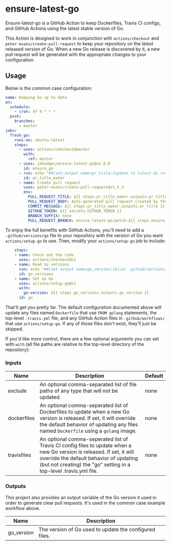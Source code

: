 # ensure-latest-go

Ensure-latest-go is a GitHub Action to keep Dockerfiles, Travis CI configs,
and GitHub Actions using the latest stable version of Go.


This Action is designed to work in conjunction with `actions/checkout` and
`peter-evans/create-pull-request` to keep your repository on the latest released
version of Go. When a new Go release is discovered by it, a new pull request
will be generated with the appropriate changes to your configuration.

## Usage
Below is the common case configuration:

```yaml
name: Keeping Go up to date
on:
  schedule:
    - cron: 47 4 * * *
  push:
    branches:
      - master
jobs:
  fresh_go:
    runs-on: ubuntu-latest
    steps:
      - uses: actions/checkout@master
        with:
          ref: master
      - uses: jmhodges/ensure-latest-go@v1.0.0
        id: ensure_go
      - run: echo "##[set-output name=pr_title;]update to latest Go release ${{ steps.ensure_go.outputs.go_version}}"
        id: pr_title_maker
      - name: Create pull request
        uses: peter-evans/create-pull-request@v1.5.2
        env:
          PULL_REQUEST_TITLE: ${{ steps.pr_title_maker.outputs.pr_title }}
          PULL_REQUEST_BODY: Auto-generated pull request created by the GitHub Actions [create-pull-request](https://github.com/peter-evans/create-pull-request) and [ensure-latest-go](https://github.com/jmhodges/ensure-latest-go). 
          COMMIT_MESSAGE: ${{ steps.pr_title_maker.outputs.pr_title }}
          GITHUB_TOKEN: ${{ secrets.GITHUB_TOKEN }}
          BRANCH_SUFFIX: none
          PULL_REQUEST_BRANCH: ensure-latest-go/patch-${{ steps.ensure_go.outputs.go_version }}
```

To enjoy the full benefits with GitHub Actions, you'll need to add a `.github/versions/go` file to your repository with the version of Go you want `actions/setup-go` to use. Then, modify your `actions/setup-go` job to include:

```yaml
    steps:
    - name: Check out the code
      uses: actions/checkout@v1
    - name: Read Go versions
      run: echo "##[set-output name=go_version;]$(cat .github/versions/go)"
      id: go_versions
    - name: Set up Go
      uses: actions/setup-go@v1
      with:
        go-version: ${{ steps.go_versions.outputs.go_version }}
      id: go

```

That'll get you pretty far. The default configuration documented above will
update any files named `Dockerfile` that use `FROM golang` statements, the
top-level `.travis.yml` file, and any GitHub Action files in
`.github/workflows/` that use `actions/setup-go`. If any of those files don't
exist, they'll just be skipped.

If you'd like more control, there are a few optional arguments you can set with `with` (all file paths are relative to the top-level directory of the repository):

### Inputs

| Name | Description | Default |
| --- | --- | --- |
| exclude | An optional comma-separated list of file paths  of any type that will not be updated.| none |
| dockerfiles | An optional comma-seperated list of Dockerfiles to update when a new Go version is released. If set, it will override the default behavior of updating any files named `Dockerfile` using a `golang` image. | none |
| travisfiles | An optional comma-seperated list of Travis CI config files to update when a new Go version is released. If set, it will override the default behavior of updating (but not creating) the "go" setting in a top-level .travis.yml file. | none |

### Outputs

This project also provides an output variable of the Go version it used in order
to generate clear pull requests. It's used in the common case example workflow
above.

| Name | Description |
| --- | --- |
| go_version | The version of Go used to update the configured files. |
